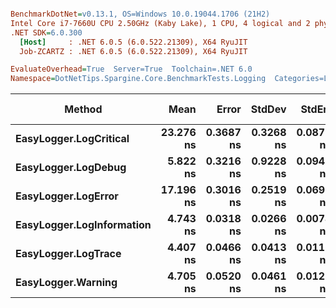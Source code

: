``` ini

BenchmarkDotNet=v0.13.1, OS=Windows 10.0.19044.1706 (21H2)
Intel Core i7-7660U CPU 2.50GHz (Kaby Lake), 1 CPU, 4 logical and 2 physical cores
.NET SDK=6.0.300
  [Host]     : .NET 6.0.5 (6.0.522.21309), X64 RyuJIT
  Job-ZCARTZ : .NET 6.0.5 (6.0.522.21309), X64 RyuJIT

EvaluateOverhead=True  Server=True  Toolchain=.NET 6.0  
Namespace=DotNetTips.Spargine.Core.BenchmarkTests.Logging  Categories=LOGGING  

```
|                    Method |      Mean |     Error |    StdDev |    StdErr |       Min |        Q1 |    Median |        Q3 |       Max |          Op/s | CI99.9% Margin | Iterations | Kurtosis | MValue | Skewness | Rank | LogicalGroup | Baseline |  Gen 0 | Code Size | Allocated |
|-------------------------- |----------:|----------:|----------:|----------:|----------:|----------:|----------:|----------:|----------:|--------------:|---------------:|-----------:|---------:|-------:|---------:|-----:|------------- |--------- |-------:|----------:|----------:|
|    **EasyLogger.LogCritical** | **23.276 ns** | **0.3687 ns** | **0.3268 ns** | **0.0873 ns** | **22.825 ns** | **23.105 ns** | **23.236 ns** | **23.421 ns** | **23.926 ns** |  **42,961,995.3** |      **0.3687 ns** |      **14.00** |    **2.218** |  **2.000** |   **0.4328** |    **5** |            ***** |       **No** | **0.0153** |     **188 B** |     **136 B** |
|       **EasyLogger.LogDebug** |  **5.822 ns** | **0.3216 ns** | **0.9228 ns** | **0.0947 ns** |  **4.549 ns** |  **5.081 ns** |  **5.662 ns** |  **6.301 ns** |  **8.441 ns** | **171,759,041.3** |      **0.3216 ns** |      **95.00** |    **2.777** |  **5.185** |   **0.7396** |    **3** |            ***** |       **No** |      **-** |     **114 B** |         **-** |
|       **EasyLogger.LogError** | **17.196 ns** | **0.3016 ns** | **0.2519 ns** | **0.0699 ns** | **16.711 ns** | **17.197 ns** | **17.271 ns** | **17.353 ns** | **17.507 ns** |  **58,151,853.4** |      **0.3016 ns** |      **13.00** |    **2.324** |  **2.000** |  **-0.8563** |    **4** |            ***** |       **No** | **0.0150** |     **188 B** |     **136 B** |
| **EasyLogger.LogInformation** |  **4.743 ns** | **0.0318 ns** | **0.0266 ns** | **0.0074 ns** |  **4.704 ns** |  **4.719 ns** |  **4.744 ns** |  **4.759 ns** |  **4.788 ns** | **210,848,887.8** |      **0.0318 ns** |      **13.00** |    **1.603** |  **2.000** |   **0.0503** |    **2** |            ***** |       **No** |      **-** |     **114 B** |         **-** |
|       **EasyLogger.LogTrace** |  **4.407 ns** | **0.0466 ns** | **0.0413 ns** | **0.0110 ns** |  **4.354 ns** |  **4.376 ns** |  **4.407 ns** |  **4.436 ns** |  **4.487 ns** | **226,916,972.9** |      **0.0466 ns** |      **14.00** |    **1.638** |  **2.000** |   **0.2344** |    **1** |            ***** |       **No** |      **-** |     **111 B** |         **-** |
|        **EasyLogger.Warning** |  **4.705 ns** | **0.0520 ns** | **0.0461 ns** | **0.0123 ns** |  **4.645 ns** |  **4.669 ns** |  **4.696 ns** |  **4.740 ns** |  **4.789 ns** | **212,539,390.7** |      **0.0520 ns** |      **14.00** |    **1.706** |  **2.000** |   **0.4128** |    **2** |            ***** |       **No** |      **-** |     **114 B** |         **-** |
